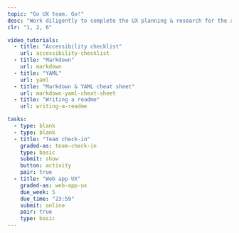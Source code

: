 ```yaml
---
topic: "Go UX team. Go!"
desc: "Work diligently to complete the UX planning & research for the app to ready it for testing."
clr: "1, 2, 6"

video_tutorials:
  - title: "Accessibility checklist"
    url: accessibility-checklist
  - title: "Markdown"
    url: markdown
  - title: "YAML"
    url: yaml
  - title: "Markdown & YAML cheat sheet"
    url: markdown-yaml-cheat-sheet
  - title: "Writing a readme"
    url: writing-a-readme

tasks:
  - type: blank
  - type: blank
  - title: "Team check-in"
    graded-as: team-check-in
    type: basic
    submit: show
    button: activity
    pair: true
  - title: "Web app UX"
    graded-as: web-app-ux
    due_week: 5
    due_time: "23:59"
    submit: online
    pair: true
    type: basic
---
```

